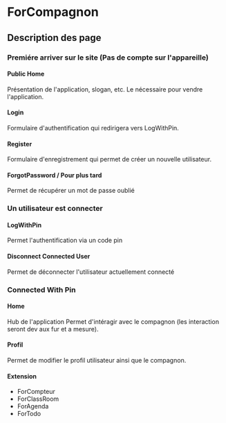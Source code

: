 # ForCompagnon

## Description des page

### Premiére arriver sur le site (Pas de compte sur l'appareille)

#### Public Home

Présentation de l'application, slogan, etc. Le nécessaire pour vendre l'application.

#### Login

Formulaire d'authentification qui redirigera vers LogWithPin.

#### Register

Formulaire d'enregistrement qui permet de créer un nouvelle utilisateur.

#### ForgotPassword / Pour plus tard

Permet de récupérer un mot de passe oublié

### Un utilisateur est connecter

#### LogWithPin

Permet l'authentification via un code pin

#### Disconnect Connected User

Permet de déconnecter l'utilisateur actuellement connecté

### Connected With Pin

#### Home

Hub de l'application Permet d'intéragir avec le compagnon (les interaction seront dev aux fur et a mesure).

#### Profil

Permet de modifier le profil utilisateur ainsi que le compagnon.

#### Extension

- ForCompteur
- ForClassRoom
- ForAgenda
- ForTodo

